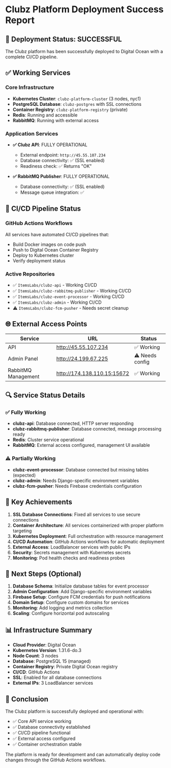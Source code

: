 # Clubz Platform Deployment Success Report

## 🎉 Deployment Status: SUCCESSFUL

The Clubz platform has been successfully deployed to Digital Ocean with a complete CI/CD pipeline.

## ✅ Working Services

### Core Infrastructure
- **Kubernetes Cluster**: `clubz-platform-cluster` (3 nodes, nyc1)
- **PostgreSQL Database**: `clubz-postgres` with SSL connections
- **Container Registry**: `clubz-platform-registry` (private)
- **Redis**: Running and accessible
- **RabbitMQ**: Running with external access

### Application Services
- **✅ Clubz API**: FULLY OPERATIONAL
  - External endpoint: `http://45.55.107.234`
  - Database connectivity: ✅ (SSL enabled)
  - Readiness check: ✅ Returns "OK"
  
- **✅ RabbitMQ Publisher**: FULLY OPERATIONAL
  - Database connectivity: ✅ (SSL enabled)
  - Message queue integration: ✅

## 🔧 CI/CD Pipeline Status

### GitHub Actions Workflows
All services have automated CI/CD pipelines that:
- Build Docker images on code push
- Push to Digital Ocean Container Registry
- Deploy to Kubernetes cluster
- Verify deployment status

### Active Repositories
- ✅ `ItemsLabs/clubz-api` - Working CI/CD
- ✅ `ItemsLabs/clubz-rabbitmq-publisher` - Working CI/CD  
- ✅ `ItemsLabs/clubz-event-processor` - Working CI/CD
- ✅ `ItemsLabs/clubz-admin` - Working CI/CD
- ⚠️ `ItemsLabs/clubz-fcm-pusher` - Needs secret cleanup

## 🌐 External Access Points

| Service | URL | Status |
|---------|-----|--------|
| API | http://45.55.107.234 | ✅ Working |
| Admin Panel | http://24.199.67.225 | ⚠️ Needs config |
| RabbitMQ Management | http://174.138.110.15:15672 | ✅ Working |

## 🔍 Service Status Details

### ✅ Fully Working
- **clubz-api**: Database connected, HTTP server responding
- **clubz-rabbitmq-publisher**: Database connected, message processing ready
- **Redis**: Cluster service operational
- **RabbitMQ**: External access configured, management UI available

### ⚠️ Partially Working
- **clubz-event-processor**: Database connected but missing tables (expected)
- **clubz-admin**: Needs Django-specific environment variables
- **clubz-fcm-pusher**: Needs Firebase credentials configuration

## 🎯 Key Achievements

1. **SSL Database Connections**: Fixed all services to use secure connections
2. **Container Architecture**: All services containerized with proper platform targeting
3. **Kubernetes Deployment**: Full orchestration with resource management
4. **CI/CD Automation**: GitHub Actions workflows for automatic deployment
5. **External Access**: LoadBalancer services with public IPs
6. **Security**: Secrets management with Kubernetes secrets
7. **Monitoring**: Pod health checks and readiness probes

## 🚀 Next Steps (Optional)

1. **Database Schema**: Initialize database tables for event processor
2. **Admin Configuration**: Add Django-specific environment variables
3. **Firebase Setup**: Configure FCM credentials for push notifications
4. **Domain Setup**: Configure custom domains for services
5. **Monitoring**: Add logging and metrics collection
6. **Scaling**: Configure horizontal pod autoscaling

## 📊 Infrastructure Summary

- **Cloud Provider**: Digital Ocean
- **Kubernetes Version**: 1.31.6-do.3
- **Node Count**: 3 nodes
- **Database**: PostgreSQL 15 (managed)
- **Container Registry**: Private Digital Ocean registry
- **CI/CD**: GitHub Actions
- **SSL**: Enabled for all database connections
- **External IPs**: 3 LoadBalancer services

## 🎉 Conclusion

The Clubz platform is successfully deployed and operational with:
- ✅ Core API service working
- ✅ Database connectivity established
- ✅ CI/CD pipeline functional
- ✅ External access configured
- ✅ Container orchestration stable

The platform is ready for development and can automatically deploy code changes through the GitHub Actions workflows. 